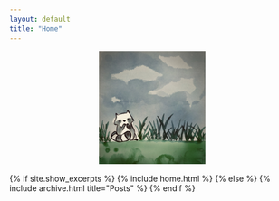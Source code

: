 ```yaml
---
layout: default
title: "Home"
---
```


<div style="text-align:center;">
<img src="/assets/pictures/mapache1.jpeg" alt="Texto alternativo" height="200">
</div>


{% if site.show_excerpts %}
  {% include home.html %}
{% else %}
  {% include archive.html title="Posts" %}
{% endif %}

